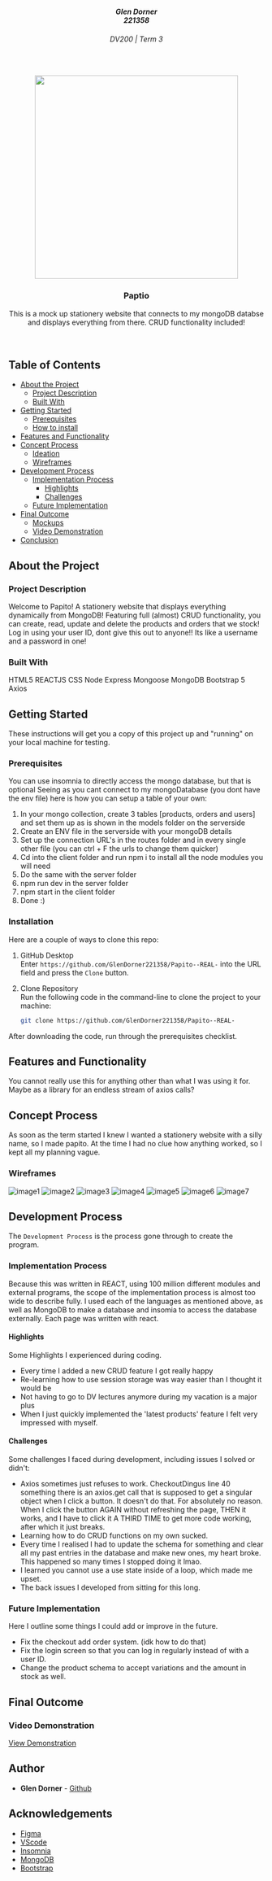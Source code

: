 
<br />
<h5 align="center" style="padding:0;margin:0;">Glen Dorner</h5>
<h5 align="center" style="padding:0;margin:0;">221358</h5>
<h6 align="center">DV200 | Term 3</h6>
</br>
<p align="center">

  <a href="https://github.com/GlenDorner221358/Papito--REAL-">
    <img src="logo.png" width="400px">
  </a>

<h3 align="center">Paptio</h3>

  <p align="center">
    This is a mock up stationery website that connects to my mongoDB databse and displays everything from there. CRUD functionality included!<br>

   <br />
   <br />

</p>
<!-- TABLE OF CONTENTS -->

## Table of Contents

- [About the Project](#about-the-project)
    - [Project Description](#project-description)
    - [Built With](#built-with)
- [Getting Started](#getting-started)
    - [Prerequisites](#prerequisites)
    - [How to install](#how-to-install)
- [Features and Functionality](#features-and-functionality)
- [Concept Process](#concept-process)
    - [Ideation](#ideation)
    - [Wireframes](#wireframes)
- [Development Process](#development-process)
    - [Implementation Process](#implementation-process)
        - [Highlights](#highlights)
        - [Challenges](#challenges)
    - [Future Implementation](#peer-reviews)
- [Final Outcome](#final-outcome)
    - [Mockups](#mockups)
    - [Video Demonstration](#video-demonstration)
- [Conclusion](#conclusion)

<!--PROJECT DESCRIPTION-->

## About the Project

### Project Description

Welcome to Papito! A stationery website that displays everything dynamically from MongoDB! Featuring full (almost) CRUD functionality, you can create, read, update and delete the products and orders that we stock! Log in using your user ID, dont give this out to anyone!! Its like a username and a password in one!

### Built With

HTML5
REACTJS
CSS
Node
Express
Mongoose
MongoDB
Bootstrap 5
Axios

<!-- GETTING STARTED -->
<!-- Make sure to add appropriate information about what prerequesite technologies the user would need and also the steps to install your project on their own mashines -->

## Getting Started

These instructions will get you a copy of this project up and "running" on your local machine for testing.

### Prerequisites
You can use insomnia to directly access the mongo database, but that is optional
Seeing as you cant connect to my mongoDatabase (you dont have the env file) here is how you can setup a table of your own:
1. In your mongo collection, create 3 tables [products, orders and users] and set them up as is shown in the models folder on the serverside
2. Create an ENV file in the serverside with your mongoDB details
3. Set up the connection URL's in the routes folder and in every single other file (you can ctrl + F the urls to change them quicker)
4. Cd into the client folder and run npm i to install all the node modules you will need
5. Do the same with the server folder
6. npm run dev in the server folder
7. npm start in the client folder
8. Done :)


### Installation

Here are a couple of ways to clone this repo:

1.  GitHub Desktop </br>
    Enter `https://github.com/GlenDorner221358/Papito--REAL-` into the URL field and press the `Clone` button.

2.  Clone Repository </br>
    Run the following code in the command-line to clone the project to your machine:

    ```sh
    git clone https://github.com/GlenDorner221358/Papito--REAL-
    ```

After downloading the code, run through the prerequisites checklist.

## Features and Functionality

<!-- note how you can use your gitHub link. Just make a path to your assets folder -->

You cannot really use this for anything other than what I was using it for. Maybe as a library for an endless stream of axios calls?

<!-- CONCEPT PROCESS -->
<!-- Briefly excplain your concept ideation process -->
<!-- here you will add things like wireframing, data structure planning, anything that shows your process. You need to include images-->

## Concept Process

As soon as the term started I knew I wanted a stationery website with a silly name, so I made papito. At the time I had no clue how anything worked, so I kept all my planning vague.


### Wireframes

<!-- ![image8](client/src/Assets/mockups/wireframes.jpg) -->
![image1](wireframes/Landing.png)
![image2](wireframes/Products.png)
![image3](wireframes/Individual.png)
![image4](wireframes/Checkoutpage.png)
![image5](wireframes/Admininventory.png)
![image6](wireframes/Adminorders.png)
![image7](wireframes/Login.png)


## Development Process

The `Development Process` is the process gone through to create the program.

### Implementation Process

Because this was written in REACT, using 100 million different modules and external programs, the scope of the implementation process is almost too wide to describe fully.
I used each of the languages as mentioned above, as well as MongoDB to make a database and insomia to access the database externally. Each page was written with react.


#### Highlights

Some Highlights I experienced during coding.

- Every time I added a new CRUD feature I got really happy
- Re-learning how to use session storage was way easier than I thought it would be
- Not having to go to DV lectures anymore during my vacation is a major plus
- When I just quickly implemented the 'latest products' feature I felt very impressed with myself.


#### Challenges

Some challenges I faced during development, including issues I solved or didn't:

- Axios sometimes just refuses to work. CheckoutDingus line 40 something there is an axios.get call that is supposed to get a singular object when I click a button. It doesn't do that. For absolutely no reason. When I click the button AGAIN without refreshing the page, THEN it works, and I have to click it A THIRD TIME to get more code working, after which it just breaks.
- Learning how to do CRUD functions on my own sucked.
- Every time I realised I had to update the schema for something and clear all my past entries in the database and make new ones, my heart broke. This happened so many times I stopped doing it lmao.
- I learned you cannot use a use state inside of a loop, which made me upset.
- The back issues I developed from sitting for this long.


### Future Implementation
Here I outline some things I could add or improve in the future.

- Fix the checkout add order system. (idk how to do that)
- Fix the login screen so that you can log in regularly instead of with a user ID.
- Change the product schema to accept variations and the amount in stock as well.

## Final Outcome
<!-- VIDEO DEMONSTRATION -->
### Video Demonstration
[View Demonstration](https://drive.google.com/file/d/1424pBAnRZuv2rK7EgZ73Ldh30SO5JHfD/view?usp=drive_link)

<!-- AUTHORS -->

## Author
- **Glen Dorner** - [Github](https://github.com/GlenDorner221358)

<!-- ACKNOWLEDGEMENTS -->

## Acknowledgements

- [Figma](https://www.figma.com/)
- [VScode](https://code.visualstudio.com/)
- [Insomnia](https://insomnia.rest/download)
- [MongoDB](https://www.mongodb.com/)
- [Bootstrap](https://getbootstrap.com/docs/5.0/getting-started/introduction/)
